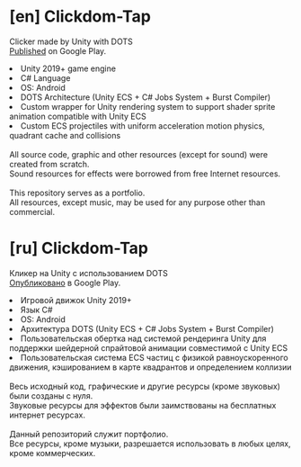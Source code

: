 # [en] Clickdom-Tap
Clicker made by Unity with DOTS  
[Published](https://play.google.com/store/apps/details?id=com.damki.clickdomtap) on Google Play.

<li>Unity 2019+ game engine</li>
<li>C# Language</li>
<li>OS: Android</li>
<li>DOTS Architecture (Unity ECS + C# Jobs System + Burst Compiler)</li>
<li>Custom wrapper for Unity rendering system to support shader sprite animation compatible with Unity ECS</li>
<li>Custom ECS projectiles with uniform acceleration motion physics, quadrant cache and collisions</li>  
<br>
All source code, graphic and other resources (except for sound) were created from scratch.<br>
Sound resources for effects were borrowed from free Internet resources.<br>
<br>
This repository serves as a portfolio.<br>
All resources, except music, may be used for any purpose other than commercial.<br>

# [ru] Clickdom-Tap  
Кликер на Unity с использованием DOTS  
[Опубликовано](https://play.google.com/store/apps/details?id=com.damki.clickdomtap) в Google Play.

<li>Игровой движок Unity 2019+</li>
<li>Язык С#</li>
<li>OS: Android</li>
<li>Архитектура DOTS (Unity ECS + C# Jobs System + Burst Compiler)</li>
<li>Пользовательская обертка над системой рендеринга Unity для поддержки шейдерной спрайтовой анимации совместимой с Unity ECS</li>
<li>Пользовательская система ECS частиц с физикой равноускоренного движения, кэшированием в карте квадрантов и определением коллизии</li>  
<br>
Весь исходный код, графические и другие ресурсы (кроме звуковых) были созданы с нуля.<br>
Звуковые ресурсы для эффектов были заимствованы на бесплатных интернет ресурсах.<br>
<br>
Данный репозиторий служит портфолио.<br>
Все ресурсы, кроме музыки, разрешается использовать в любых целях, кроме коммерческих.<br>

